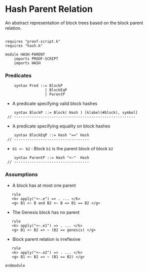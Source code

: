 Hash Parent Relation
====================

An abstract representation of block trees based on the block parent relation.

```k

requires "proof-script.k"
requires "hash.k"

module HASH-PARENT 
    imports PROOF-SCRIPT
    imports HASH
```

### Predicates

```k
    syntax Pred ::= BlockP
                  | BlockEqP
                  | ParentP
```

- A predicate specifying valid block hashes

```k
    syntax BlockP ::= Block( Hash ) [klabel(#block), symbol]
 // -------------------------------------------------------
```

- A predicate specifying equality on block hashes

```k
    syntax BlockEqP ::= Hash "==" Hash
 // ----------------------------------
```

- `b1 <~ b2` : Block `b1` is the parent block of block `b2`

```k
    syntax ParentP ::= Hash "<~"  Hash
 // ----------------------------------
```

### Assumptions

- A block has at most one parent

```k
   rule
   <k> apply("<~.e") => . ... </k>
   <g> B1 <~ B and B2 <~ B => B1 == B2 </g>
```

- The Genesis block has no parent

```k
   rule
   <k> apply("<~.e1") => . ... </k>
   <g> B1 <~ B2 => ~ (B2 == genesis) </g>
```

- Block parent relation is irreflexive

```k
   rule
   <k> apply("<~.e2") => . ... </k>
   <g> B1 <~ B2 => ~ (B1 == B2) </g> 
```

```k
endmodule
```
